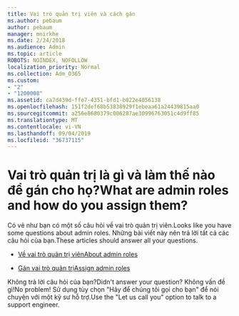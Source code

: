 ```yaml
---
title: Vai trò quản trị viên và cách gán
ms.author: pebaum
author: pebaum
manager: mnirkhe
ms.date: 2/24/2018
ms.audience: Admin
ms.topic: article
ROBOTS: NOINDEX, NOFOLLOW
localization_priority: Normal
ms.collection: Adm_O365
ms.custom:
- "2"
- "1200008"
ms.assetid: ca7d439d-ffe7-4351-bfd1-b022e4056138
ms.openlocfilehash: 151f2def68b53838929f1ebeaa61a24439815aa0
ms.sourcegitcommit: a256e8680379c006287ae30996763051c4d9ff85
ms.translationtype: MT
ms.contentlocale: vi-VN
ms.lasthandoff: 09/04/2019
ms.locfileid: "36737115"
---
```

# <a name="what-are-admin-roles-and-how-do-you-assign-them"></a><span data-ttu-id="ca05c-102">Vai trò quản trị là gì và làm thế nào để gán cho họ?</span><span class="sxs-lookup"><span data-stu-id="ca05c-102">What are admin roles and how do you assign them?</span></span>

<span data-ttu-id="ca05c-103">Có vẻ như bạn có một số câu hỏi về vai trò quản trị viên.</span><span class="sxs-lookup"><span data-stu-id="ca05c-103">Looks like you have some questions about admin roles.</span></span> <span data-ttu-id="ca05c-104">Những bài viết này nên trả lời tất cả các câu hỏi của bạn.</span><span class="sxs-lookup"><span data-stu-id="ca05c-104">These articles should answer all your questions.</span></span>
  
- [<span data-ttu-id="ca05c-105">Về vai trò quản trị viên</span><span class="sxs-lookup"><span data-stu-id="ca05c-105">About admin roles</span></span>](https://docs.microsoft.com/office365/admin/add-users/about-admin-roles)

- [<span data-ttu-id="ca05c-106">Gán vai trò quản trị</span><span class="sxs-lookup"><span data-stu-id="ca05c-106">Assign admin roles</span></span>](https://docs.microsoft.com/office365/admin/add-users/assign-admin-roles)

<span data-ttu-id="ca05c-107">Không trả lời câu hỏi của bạn?</span><span class="sxs-lookup"><span data-stu-id="ca05c-107">Didn't answer your question?</span></span> <span data-ttu-id="ca05c-108">Không vấn đề gì!</span><span class="sxs-lookup"><span data-stu-id="ca05c-108">No problem!</span></span> <span data-ttu-id="ca05c-109">Sử dụng tùy chọn "Hãy để chúng tôi gọi cho bạn" để nói chuyện với một kỹ sư hỗ trợ.</span><span class="sxs-lookup"><span data-stu-id="ca05c-109">Use the "Let us call you" option to talk to a support engineer.</span></span>
  